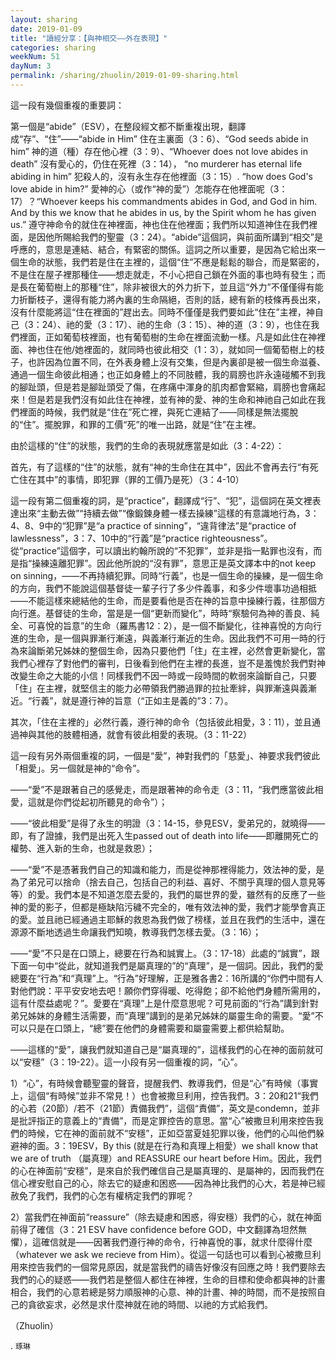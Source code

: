 ```yaml
---
layout: sharing
date: 2019-01-09
title: "讀經分享：【與神相交——外在表現】"
categories: sharing
weekNum: 51
dayNum: 3
permalink: /sharing/zhuolin/2019-01-09-sharing.html
---
```


這一段有幾個重複的重要詞：

第一個是“abide”（ESV），在整段經文都不斷重複出現，翻譯成“存”、“住”——“abide in Him” 住在主裏面（3：6）、“God seeds abide in him” 神的道（種）存在他心裡（3：9）、“Whoever does not love abides in death” 沒有愛心的，仍住在死裡（3：14）， “no murderer has eternal life abiding in him” 犯殺人的，沒有永生存在他裡面（3：15）. “how does God's love abide in him?” 愛神的心（或作“神的愛”）怎能存在他裡面呢（3：17）？“Whoever keeps his commandments abides in God, and God in him. And by this we know that he abides in us, by the Spirit whom he has given us.” 遵守神命令的就住在神裡面，神也住在他裡面；我們所以知道神住在我們裡面，是因他所賜給我們的聖靈（3：24）。“abide”這個詞，與前面所講到“相交”是呼應的，意思是連結、結合，有緊密的關係。這詞之所以重要，是因為它給出來一個生命的狀態，我們若是住在主裡的，這個“住”不應是鬆鬆的聯合，而是緊密的，不是住在屋子裡那種住——想走就走，不小心把自己鎖在外面的事也時有發生；而是長在葡萄樹上的那種“住”，除非被很大的外力折下，並且這“外力”不僅僅得有能力折斷枝子，還得有能力將內裏的生命隔絕，否則的話，總有新的枝條再長出來，沒有什麼能將這“住在裡面的”趕出去。同時不僅僅是我們要如此“住在”主裡，神自己（3：24）、祂的愛（3：17）、祂的生命（3：15）、神的道（3：9），也住在我們裡面，正如葡萄枝裡面，也有葡萄樹的生命在裡面流動一樣。凡是如此住在神裡面、神也住在他/她裡面的，就同時也彼此相交（1：3），就如同一個葡萄樹上的枝子，也許因為位置不同，在外表身體上沒有交集，但是內裏卻是被一個生命滋養、通過一個生命彼此相通；也正如身體上的不同肢體，我的肩膀也許永遠碰觸不到我的腳趾頭，但是若是腳趾頭受了傷，在疼痛中渾身的肌肉都會緊縮，肩膀也會痛起來！但是若是我們沒有如此住在神裡，並有神的愛、神的生命和神祂自己如此在我們裡面的時候，我們就是“住在”死亡裡，與死亡連結了——同樣是無法擺脫的“住”。擺脫罪，和罪的工價“死”的唯一出路，就是“住”在主裡。

由於這樣的“住”的狀態，我們的生命的表現就應當是如此（3：4-22）：

首先，有了這樣的“住”的狀態，就有“神的生命住在其中”，因此不會再去行“有死亡住在其中”的事情，即犯罪（罪的工價乃是死）（3：4-10）

這一段有第二個重複的詞，是“practice”，翻譯成“行”、“犯”，這個詞在英文裡表達出來“主動去做”“持續去做”“像鍛鍊身體一樣去操練”這樣的有意識地行為，3：4、8、9中的“犯罪”是“a practice of sinning”，“違背律法”是“practice of lawlessness”，3：7、10中的“行義”是“practice righteousness”。從“practice”這個字，可以讀出約翰所說的“不犯罪”，並非是指一點罪也沒有，而是指“操練遠離犯罪”。因此他所說的“沒有罪”，意思正是英文譯本中的not keep on sinning，——不再持續犯罪。同時“行義”，也是一個生命的操練，是一個生命的方向，我們不能說這個基督徒一輩子行了多少件義事，和多少件壞事功過相抵——不能這樣來總結他的生命，而是要看他是否在神的旨意中操練行義，往那個方向行進。基督徒的生命，當是是一個“更新而變化”，時時“察驗何為神的善良、純全、可喜悅的旨意”的生命（羅馬書12：2），是一個不斷變化，往神喜悅的方向行進的生命，是一個與罪漸行漸遠，與義漸行漸近的生命。因此我們不可用一時的行為來論斷弟兄姊妹的整個生命，因為只要他們「住」在主裡，必然會更新變化，當我們心裡存了對他們的審判，日後看到他們在主裡的長進，豈不是羞愧於我們對神改變生命之大能的小信！同樣我們不因一時或一段時間的軟弱來論斷自己，只要「住」在主裡，就堅信主的能力必帶領我們勝過罪的拉扯牽絆，與罪漸遠與義漸近。“行義”，就是遵行神的旨意（“正如主是義的”3：7）。

其次，「住在主裡的」必然行義，遵行神的命令（包括彼此相愛，3：11），並且通過神與其他的肢體相通，就會有彼此相愛的表現。（3：11-22）

這一段有另外兩個重複的詞，一個是“愛”，神對我們的「慈愛」、神要求我們彼此「相愛」。另一個就是神的“命令”。

——“愛”不是跟著自己的感覺走，而是跟著神的命令走（3：11，“我們應當彼此相愛，這就是你們從起初所聽見的命令”）；

——“彼此相愛”是得了永生的明證（3：14-15，參見ESV，愛弟兄的，就曉得——即，有了證據，我們是出死入生passed out of death into life——即離開死亡的權勢、進入新的生命，也就是救恩）；

——“愛”不是憑著我們自己的知識和能力，而是從神那裡得能力，效法神的愛，是為了弟兄可以捨命（捨去自己，包括自己的利益、喜好、不關乎真理的個人意見等等）的愛。我們本是不知道怎麼去愛的，我們的屬世界的愛，雖然有的反應了一些神的愛的影子，但都是極缺陷污穢不完全的，唯有效法神的愛，我們才能學會真正的愛。並且祂已經通過主耶穌的救恩為我們做了榜樣，並且在我們的生活中，還在源源不斷地透過生命讓我們知曉，教導我們怎樣去愛。（3：16）；

——“愛”不只是在口頭上，總要在行為和誠實上。（3：17-18）此處的“誠實”，跟下面一句中“從此，就知道我們是屬真理的”的“真理”，是一個詞。因此，我們的愛總要在“行為”和“真理”上。“行為”好理解，正是雅各書2：16所講的“你們中間有人對他們說：平平安安地去吧！願你們穿得暖、吃得飽；卻不給他們身體所需用的，這有什麼益處呢？”。愛要在“真理”上是什麼意思呢？可見前面的“行為”講到針對弟兄姊妹的身體生活需要，而“真理”講到的是弟兄姊妹的屬靈生命的需要。“愛”不可以只是在口頭上，“總”要在他們的身體需要和屬靈需要上都供給幫助。

——這樣的“愛”，讓我們就知道自己是“屬真理的”，這樣我們的心在神的面前就可以“安穩”（3：19-22）。這一小段有另一個重複的詞，“心”。

1）“心”，有時候會聽聖靈的聲音，提醒我們、教導我們，但是“心”有時候（事實上，這個“有時候”並非不常見！）也會被撒旦利用，控告我們。3：20和21“我們的心若（20節）/若不（21節）責備我們”，這個“責備”，英文是condemn，並非是批評指正的意義上的“責備”，而是定罪控告的意思。當“心”被撒旦利用來控告我們的時候，它在神的面前就不“安穩”，正如亞當夏娃犯罪以後，他們的心叫他們躲避神的面。3：19ESV，By this (就是在行為和真理上相愛）we shall know that we are of truth （屬真理）and REASSURE our heart before Him。因此，我們的心在神面前“安穩”，是來自於我們確信自己是屬真理的、是屬神的，因而我們在信心裡安慰自己的心，除去它的疑慮和困惑——因為神比我們的心大，若是神已經赦免了我們，我們的心怎有權柄定我們的罪呢？

2）當我們在神面前“reassure”（除去疑慮和困惑，得安穩）我們的心，就在神面前得了確信（3：21 ESV have confidence before GOD，中文翻譯為坦然無懼），這確信就是——因著我們遵行神的命令，行神喜悅的事，就求什麼得什麼（whatever we ask we recieve from Him）。從這一句話也可以看到心被撒旦利用來控告我們的一個常見原因，就是當我們的禱告好像沒有回應之時！我們要除去我們的心的疑惑——我們若是整個人都住在神裡，生命的目標和使命都與神的計畫相合，我們的心意若總是努力順服神的心意、神的計畫、神的時間，而不是按照自己的貪欲妄求，必然是求什麼神就在祂的時間、以祂的方式給我們。

（Zhuolin）

.
`琢琳`
